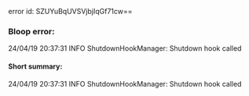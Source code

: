 error id: SZUYuBqUVSVjbjIqGf71cw==
### Bloop error:

24/04/19 20:37:31 INFO ShutdownHookManager: Shutdown hook called
#### Short summary: 

24/04/19 20:37:31 INFO ShutdownHookManager: Shutdown hook called
